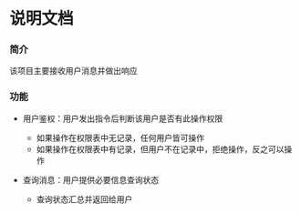 # 说明文档

### 简介

该项目主要接收用户消息并做出响应

### 功能

- 用户鉴权：用户发出指令后判断该用户是否有此操作权限
  - 如果操作在权限表中无记录，任何用户皆可操作
  - 如果操作在权限表中有记录，但用户不在记录中，拒绝操作，反之可以操作
  
- 查询消息：用户提供必要信息查询状态
  - 查询状态汇总并返回给用户
